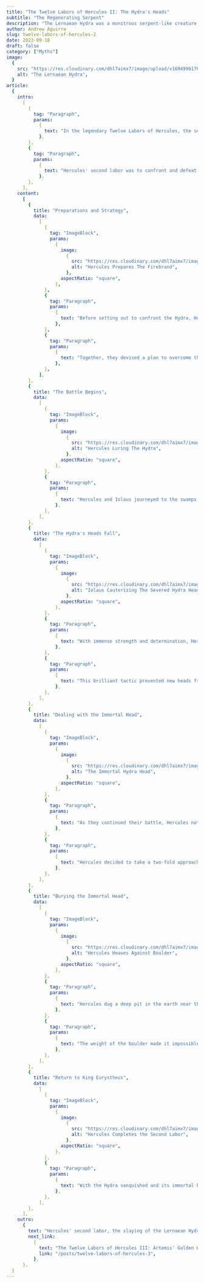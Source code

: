 ```yaml
---
title: "The Twelve Labors of Hercules II: The Hydra's Heads"
subtitle: "The Regenerating Serpent"
description: "The Lernaean Hydra was a monstrous serpent-like creature with multiple heads. It dwelled in the swamps near the ancient town of Lerna in the Argolid region of Greece. The Hydra was a fearsome beast, and what made it even more formidable was its regenerative ability. Whenever one of its heads was cut off, two more would grow in its place."
author: Andrew Aguirre
slug: twelve-labors-of-hercules-2
date: 2023-09-18
draft: false
category: ["Myths"]
image:
  {
    src: "https://res.cloudinary.com/dhl7aimx7/image/upload/v1694996170/001_du0xyx.webp",
    alt: "The Lernaean Hydra",
  }
article:
  {
    intro:
      [
        {
          tag: "Paragraph",
          params:
            {
              text: "In the legendary Twelve Labors of Hercules, the second labor was a daunting task that would test the hero's courage, strength, and wit. After successfully completing his first labor, Hercules embarked on a new quest, assigned by King Eurystheus of Mycenae.",
            },
        },
        {
          tag: "Paragraph",
          params:
            {
              text: "Hercules' second labor was to confront and defeat the Lernaean Hydra, a fearsome and deadly creature that dwelled in the swamps of Lerna, a region in ancient Greece. The Hydra was no ordinary beast; it was a monstrous serpent with nine heads that could breathe venomous fumes. What made the Hydra especially formidable was its uncanny regenerative ability. Whenever one of its heads was severed, two new heads would sprout in its place.",
            },
        },
      ],
    content:
      [
        {
          title: "Preparations and Strategy",
          data:
            [
              {
                tag: "ImageBlock",
                params:
                  {
                    image:
                      {
                        src: "https://res.cloudinary.com/dhl7aimx7/image/upload/v1694996170/002_eu2j51.webp",
                        alt: "Hercules Prepares The Firebrand",
                      },
                    aspectRatio: "square",
                  },
              },
              {
                tag: "Paragraph",
                params:
                  {
                    text: "Before setting out to confront the Hydra, Hercules made careful preparations. He armed himself with a sword and obtained a firebrand, a burning stick, which would become a crucial element of his strategy. To assist him in this perilous quest, Hercules brought along his nephew, Iolaus.",
                  },
              },
              {
                tag: "Paragraph",
                params:
                  {
                    text: "Together, they devised a plan to overcome the Hydra's regeneration. They knew that brute force alone wouldn't be sufficient. They needed a clever strategy to defeat the monster.",
                  },
              },
            ],
        },
        {
          title: "The Battle Begins",
          data:
            [
              {
                tag: "ImageBlock",
                params:
                  {
                    image:
                      {
                        src: "https://res.cloudinary.com/dhl7aimx7/image/upload/v1694996170/003_jn282x.webp",
                        alt: "Hercules Luring The Hydra",
                      },
                    aspectRatio: "square",
                  },
              },
              {
                tag: "Paragraph",
                params:
                  {
                    text: "Hercules and Iolaus journeyed to the swamps of Lerna, where the Hydra had its lair. They approached the creature's den and lured it out by firing flaming arrows into the entrance. As the Hydra emerged, its heads hissing and venomous, Hercules sprang into action.",
                  },
              },
            ],
        },
        {
          title: "The Hydra's Heads Fall",
          data:
            [
              {
                tag: "ImageBlock",
                params:
                  {
                    image:
                      {
                        src: "https://res.cloudinary.com/dhl7aimx7/image/upload/v1694996170/005_rum5su.webp",
                        alt: "Iolaus Cauterizing The Severed Hydra Heads",
                      },
                    aspectRatio: "square",
                  },
              },
              {
                tag: "Paragraph",
                params:
                  {
                    text: "With immense strength and determination, Hercules began to strike at the Hydra's heads. At the same time, Iolaus used the burning stick to cauterize the wounds immediately after the heads were severed.",
                  },
              },
              {
                tag: "Paragraph",
                params:
                  {
                    text: "This brilliant tactic prevented new heads from growing in place of the severed ones. The battle was fierce and grueling, but Hercules and Iolaus remained resolute.",
                  },
              },
            ],
        },
        {
          title: "Dealing with the Immortal Head",
          data:
            [
              {
                tag: "ImageBlock",
                params:
                  {
                    image:
                      {
                        src: "https://res.cloudinary.com/dhl7aimx7/image/upload/v1694996170/004_kz3fgk.webp",
                        alt: "The Immortal Hydra Head",
                      },
                    aspectRatio: "square",
                  },
              },
              {
                tag: "Paragraph",
                params:
                  {
                    text: "As they continued their battle, Hercules noticed a particularly vexing problem: the Hydra possessed an immortal head. No matter how many heads they cut off, this one remained impervious to harm. It was an obstacle that required a unique solution.",
                  },
              },
              {
                tag: "Paragraph",
                params:
                  {
                    text: "Hercules decided to take a two-fold approach to deal with the immortal head. First, he severed the immortal head from the Hydra's body just like the others. However, instead of attempting to destroy it further, he recognized the futility of that endeavor. Instead, he chose to render it harmless in a way that would be irreversible.",
                  },
              },
            ],
        },
        {
          title: "Burying the Immortal Head",
          data:
            [
              {
                tag: "ImageBlock",
                params:
                  {
                    image:
                      {
                        src: "https://res.cloudinary.com/dhl7aimx7/image/upload/v1694996170/006_y7wvla.webp",
                        alt: "Hercules Heaves Against Boulder",
                      },
                    aspectRatio: "square",
                  },
              },
              {
                tag: "Paragraph",
                params:
                  {
                    text: "Hercules dug a deep pit in the earth near the Hydra's lair and buried the immortal head within it. To ensure that it would never again pose a threat, he placed an enormous and heavy boulder on top of the buried head.",
                  },
              },
              {
                tag: "Paragraph",
                params:
                  {
                    text: "The weight of the boulder made it impossible for the head to resurface or regenerate. In this way, he effectively sealed away the Hydra's immortality, ensuring that it could no longer regenerate and terrorize the land of Lerna.",
                  },
              },
            ],
        },
        {
          title: "Return to King Eurystheus",
          data:
            [
              {
                tag: "ImageBlock",
                params:
                  {
                    image:
                      {
                        src: "https://res.cloudinary.com/dhl7aimx7/image/upload/v1694996170/007_hcaett.webp",
                        alt: "Hercules Completes the Second Labor",
                      },
                    aspectRatio: "square",
                  },
              },
              {
                tag: "Paragraph",
                params:
                  {
                    text: "With the Hydra vanquished and its immortal head securely buried, Hercules had completed his second labor. He returned to King Eurystheus, victorious yet again. The king was both amazed by Hercules' prowess and unnerved by his growing power.",
                  },
              },
            ],
        },
      ],
    outro:
      {
        text: "Hercules' second labor, the slaying of the Lernaean Hydra, had showcased not only his physical strength but also his intelligence and resourcefulness. It marked another step in his quest to atone for his past misdeeds and achieve immortality through heroic deeds. Yet, more trials awaited him on his path to redemption, as he continued his journey to complete the Twelve Labors.",
        next_link:
          {
            text: "The Twelve Labors of Hercules III: Artemis' Golden Hind",
            link: "/posts/twelve-labors-of-hercules-3",
          },
      },
  }
---
```

